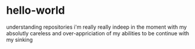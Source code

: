 # hello-world
understanding repositories
i'm really really indeep in the moment with my
absolutly
careless and over-appriciation of my abilities
to be continue with my sinking
